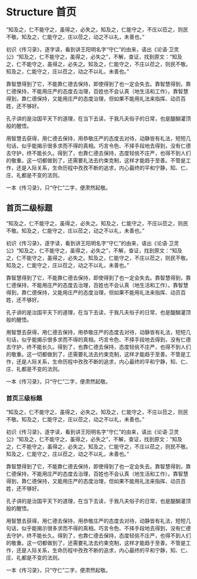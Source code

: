 # Structure 首页
“知及之，仁不能守之，虽得之，必失之。知及之，仁能守之，不庄以莅之，则民不敬。知及之，仁能守之，庄以莅之，动之不以礼，未善也。”

初识《传习录》，逐字读，看到讲王阳明名字“守仁”的由来，语出《论语·卫灵公》“知及之，仁不能守之，虽得之，必失之”，不解，查证，找到原文：“知及之，仁不能守之，虽得之，必失之。知及之，仁能守之，不庄以莅之，则民不敬。知及之，仁能守之，庄以莅之，动之不以礼，未善也。”

靠智慧得到了它，不能靠仁德去保持，即使得到了也一定会失去。靠智慧得到，靠仁德保持，不能用庄严的态度去治理，百姓也不会认真（地生活和工作）。靠智慧得到，靠仁德保持，又能用庄严的态度治理，但如果不能用礼法来指挥、动员百姓，还不够好。

孔子讲的是治国平天下的道理，在当下去读，于我凡夫俗子的日常，也是醍醐灌顶般的醒悟。

用智慧去获得，用仁德去保持，用恭敬庄严的态度去对待，动静皆有礼法，短短几句话，似乎能揭示很多求而不得的真相。巧言令色、不择手段地去得到，没有仁德去守护，终不能长久。得到了，也靠仁德去保持，态度轻佻不庄严，也得不到人们的敬重。这一切都做到了，还需要礼法去约束克制，这样才能趋于至善。不管是工作，还是人际关系，生命历程中孜孜不断的追求，内心最终的平和宁静，知、仁、庄、礼都是不变的法则。

一本《传习录》，只“守仁”二字，便肃然起敬。

## 首页二级标题
“知及之，仁不能守之，虽得之，必失之。知及之，仁能守之，不庄以莅之，则民不敬。知及之，仁能守之，庄以莅之，动之不以礼，未善也。”

初识《传习录》，逐字读，看到讲王阳明名字“守仁”的由来，语出《论语·卫灵公》“知及之，仁不能守之，虽得之，必失之”，不解，查证，找到原文：“知及之，仁不能守之，虽得之，必失之。知及之，仁能守之，不庄以莅之，则民不敬。知及之，仁能守之，庄以莅之，动之不以礼，未善也。”

靠智慧得到了它，不能靠仁德去保持，即使得到了也一定会失去。靠智慧得到，靠仁德保持，不能用庄严的态度去治理，百姓也不会认真（地生活和工作）。靠智慧得到，靠仁德保持，又能用庄严的态度治理，但如果不能用礼法来指挥、动员百姓，还不够好。

孔子讲的是治国平天下的道理，在当下去读，于我凡夫俗子的日常，也是醍醐灌顶般的醒悟。

用智慧去获得，用仁德去保持，用恭敬庄严的态度去对待，动静皆有礼法，短短几句话，似乎能揭示很多求而不得的真相。巧言令色、不择手段地去得到，没有仁德去守护，终不能长久。得到了，也靠仁德去保持，态度轻佻不庄严，也得不到人们的敬重。这一切都做到了，还需要礼法去约束克制，这样才能趋于至善。不管是工作，还是人际关系，生命历程中孜孜不断的追求，内心最终的平和宁静，知、仁、庄、礼都是不变的法则。

一本《传习录》，只“守仁”二字，便肃然起敬。

### 首页三级标题
“知及之，仁不能守之，虽得之，必失之。知及之，仁能守之，不庄以莅之，则民不敬。知及之，仁能守之，庄以莅之，动之不以礼，未善也。”

初识《传习录》，逐字读，看到讲王阳明名字“守仁”的由来，语出《论语·卫灵公》“知及之，仁不能守之，虽得之，必失之”，不解，查证，找到原文：“知及之，仁不能守之，虽得之，必失之。知及之，仁能守之，不庄以莅之，则民不敬。知及之，仁能守之，庄以莅之，动之不以礼，未善也。”

靠智慧得到了它，不能靠仁德去保持，即使得到了也一定会失去。靠智慧得到，靠仁德保持，不能用庄严的态度去治理，百姓也不会认真（地生活和工作）。靠智慧得到，靠仁德保持，又能用庄严的态度治理，但如果不能用礼法来指挥、动员百姓，还不够好。

孔子讲的是治国平天下的道理，在当下去读，于我凡夫俗子的日常，也是醍醐灌顶般的醒悟。

用智慧去获得，用仁德去保持，用恭敬庄严的态度去对待，动静皆有礼法，短短几句话，似乎能揭示很多求而不得的真相。巧言令色、不择手段地去得到，没有仁德去守护，终不能长久。得到了，也靠仁德去保持，态度轻佻不庄严，也得不到人们的敬重。这一切都做到了，还需要礼法去约束克制，这样才能趋于至善。不管是工作，还是人际关系，生命历程中孜孜不断的追求，内心最终的平和宁静，知、仁、庄、礼都是不变的法则。

一本《传习录》，只“守仁”二字，便肃然起敬。